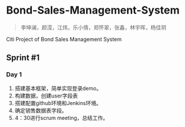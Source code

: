 # Bond-Sales-Management-System
> 李坤澜，颜滢，江炜，乐小倩，郑怀翠，张鑫，林宇晖，杨佳玥

Citi Project of Bond Sales Management System

## Sprint #1
### Day 1
1. 搭建基本框架，简单实现登录demo。
2. 构建数据，创建user字段表
3. 搭建配置github环境和Jenkins环境。
4. 确定销售数据表字段。
5. 4：30进行scrum meeting，总结工作。
